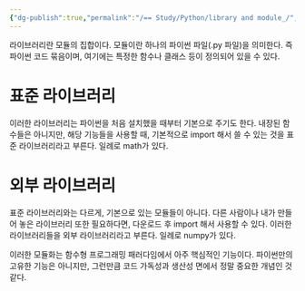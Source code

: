 ```yaml
---
{"dg-publish":true,"permalink":"/== Study/Python/library and module_/","created":"2024-01-04T20:03:40.000+09:00","updated":"2025-01-14T15:33:46.000+09:00"}
---
```


라이브러리란 모듈의 집합이다. 모듈이란 하나의 파이썬 파일(.py 파일)을 의미한다. 즉 파이썬 코드 묶음이며, 여기에는 특정한 함수나 클래스 등이 정의되어 있을 수 있다.

# 표준 라이브러리
이러한 라이브러리는 파이썬을 처음 설치했을 때부터 기본으로 주기도 한다. 내장된 함수들은 아니지만, 해당 기능들을 사용할 때, 기본적으로 import 해서 쓸 수 있는 것을 표준 라이브러리라고 부른다.
일례로 math가 있다.

# 외부 라이브러리
표준 라이브러리와는 다르게, 기본으로 있는 모듈들이 아니다. 다른 사람이나 내가 만들어 놓은 라이브러리 또한 필요하다면, 다운로드 후 import 해서 사용할 수 있다. 이러한 라이브러리들을 외부 라이브러리라고 부른다.
일례로 numpy가 있다.


이러한 모듈화는 함수형 프로그래밍 패러다임에서 아주 핵심적인 기능이다. 파이썬만의 고유한 기능은 아니지만, 그런만큼 코드 가독성과 생산성 면에서 정말 중요한 개념인 것 같다.